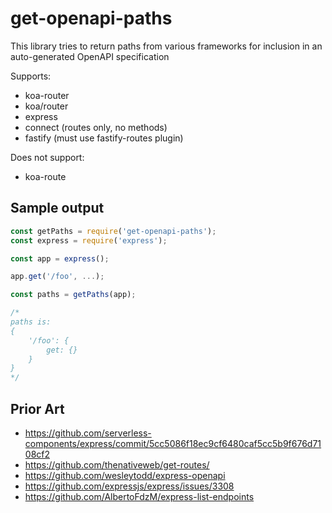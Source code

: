 # get-openapi-paths

This library tries to return paths from various frameworks for inclusion in an auto-generated OpenAPI specification

Supports:

- koa-router
- koa/router
- express
- connect (routes only, no methods)
- fastify (must use fastify-routes plugin)

Does not support:

- koa-route


## Sample output

```js
const getPaths = require('get-openapi-paths');
const express = require('express');

const app = express();

app.get('/foo', ...);

const paths = getPaths(app);

/*
paths is:
{
    '/foo': {
        get: {}
    }
}
*/
```

## Prior Art

- https://github.com/serverless-components/express/commit/5cc5086f18ec9cf6480caf5cc5b9f676d7108cf2
- https://github.com/thenativeweb/get-routes/
- https://github.com/wesleytodd/express-openapi
- https://github.com/expressjs/express/issues/3308
- https://github.com/AlbertoFdzM/express-list-endpoints
